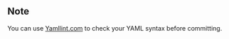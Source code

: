 

## Note

You can use [Yamllint.com](http://yamllint.com/) to check your YAML syntax before committing.

